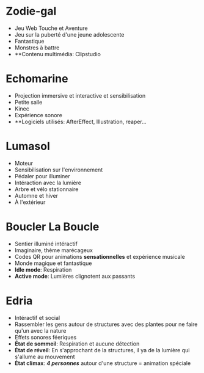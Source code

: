 # Zodie-gal
- Jeu Web Touche et Aventure
- Jeu sur la puberté d'une jeune adolescente
- Fantastique
- Monstres à battre
- **Contenu multimédia: Clipstudio

# Echomarine
- Projection immersive et interactive et sensibilisation
- Petite salle
- Kinec
- Expérience sonore
- **Logiciels utilisés: AfterEffect, Illustration, reaper...

# Lumasol
- Moteur
- Sensibilisation sur l'environnement
- Pédaler pour illuminer
- Intéraction avec la lumière
- Arbre et vélo stationnaire
- Automne et hiver
- À l'extérieur

# Boucler La Boucle
- Sentier illuminé intéractif
- Imaginaire, thème marécageux
- Codes QR pour animations **sensationnelles** et expérience musicale
- Monde magique et fantastique
- **Idle mode**: Respiration
- **Active mode**: Lumières clignotent aux passants

# Edria
- Intéractif et social
- Rassembler les gens autour de structures avec des plantes pour ne faire qu'un avec la nature
- Effets sonores féeriques
- **État de sommeil**: Respiration et aucune détection
- **État de réveil**: En s'approchant de la structures, il ya de la lumière qui s'allume au mouvement
- **État climax**: **_4 personnes_** autour d'une structure = animation spéciale
